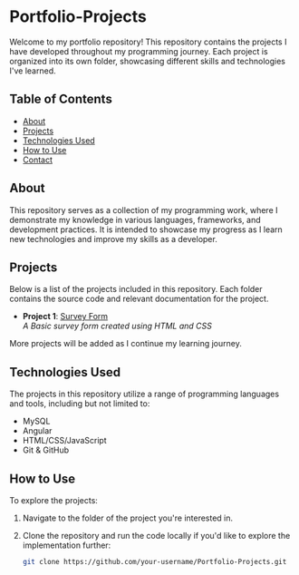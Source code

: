 # Portfolio-Projects

Welcome to my portfolio repository! This repository contains the projects I have developed throughout my programming journey. Each project is organized into its own folder, showcasing different skills and technologies I've learned.

## Table of Contents
- [About](#about)
- [Projects](#projects)
- [Technologies Used](#technologies-used)
- [How to Use](#how-to-use)
- [Contact](#contact)

## About
This repository serves as a collection of my programming work, where I demonstrate my knowledge in various languages, frameworks, and development practices. It is intended to showcase my progress as I learn new technologies and improve my skills as a developer.

## Projects
Below is a list of the projects included in this repository. Each folder contains the source code and relevant documentation for the project.

- **Project 1**: [Survey Form](https://github.com/AarshdeepSingh/Portfolio-Projects/tree/main/SurveyForm)  
_A Basic survey form created using HTML and CSS_

More projects will be added as I continue my learning journey.

## Technologies Used
The projects in this repository utilize a range of programming languages and tools, including but not limited to:
- MySQL
- Angular
- HTML/CSS/JavaScript
- Git & GitHub

## How to Use
To explore the projects:
1. Navigate to the folder of the project you're interested in.
3. Clone the repository and run the code locally if you'd like to explore the implementation further:
   
   ```bash
   git clone https://github.com/your-username/Portfolio-Projects.git
